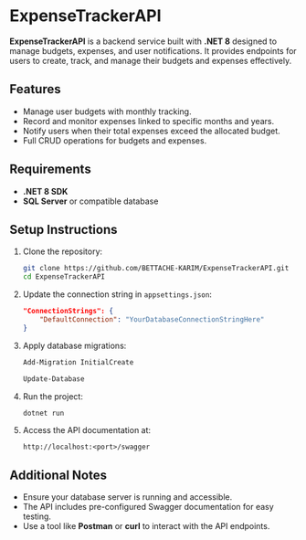 # ExpenseTrackerAPI  

**ExpenseTrackerAPI** is a backend service built with **.NET 8** designed to manage budgets, expenses, and user notifications. It provides endpoints for users to create, track, and manage their budgets and expenses effectively.  

## Features  
- Manage user budgets with monthly tracking.  
- Record and monitor expenses linked to specific months and years.  
- Notify users when their total expenses exceed the allocated budget.  
- Full CRUD operations for budgets and expenses.  

## Requirements  
- **.NET 8 SDK**  
- **SQL Server** or compatible database  

## Setup Instructions  
1. Clone the repository:  
   ```bash  
   git clone https://github.com/BETTACHE-KARIM/ExpenseTrackerAPI.git
   cd ExpenseTrackerAPI  
   ```  

2. Update the connection string in `appsettings.json`:  
   ```json  
   "ConnectionStrings": {  
       "DefaultConnection": "YourDatabaseConnectionStringHere"  
   }  
   ```  

3. Apply database migrations:  
   ```bash  
   Add-Migration InitialCreate

   Update-Database
   ```  

4. Run the project:  
   ```bash  
   dotnet run  
   ```  

5. Access the API documentation at:  
   ```  
   http://localhost:<port>/swagger  
   ```  

## Additional Notes  
- Ensure your database server is running and accessible.  
- The API includes pre-configured Swagger documentation for easy testing.  
- Use a tool like **Postman** or **curl** to interact with the API endpoints.  
